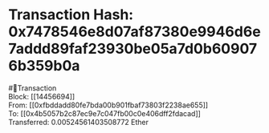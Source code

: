 
Transaction Hash: 0x7478546e8d07af87380e9946d6e7addd89faf23930be05a7d0b609076b359b0a
====================================================================================
  
#💸Transaction  
Block: [[14456694]]  
From: [[0xfbddadd80fe7bda00b901fbaf73803f2238ae655]]  
To: [[0x4b5057b2c87ec9e7c047fb00c0e406dff2fdacad]]  
Transferred: 0.00524561403508772 Ether
